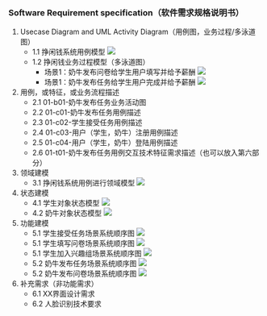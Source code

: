 ### Software Requirement specification（软件需求规格说明书）

1. Usecase Diagram and UML Activity Diagram（用例图，业务过程/多泳道图）
   - 1.1 挣闲钱系统用例模型
    ![](pics/SRS/usecase.png)
   - 1.2 挣闲钱业务过程模型（多泳道图）
        - 场景1：奶牛发布问卷给学生用户填写并给予薪酬
        ![](pics/SRS/swimlane1.png)
        - 场景1：奶牛发布任务给学生用户完成并给予薪酬
        ![](pics/SRS/swimlane2.png)
2. 用例，或特征，或业务流程描述
   - 2.1 01-b01-奶牛发布任务业务活动图
   - 2.2 01-c01-奶牛发布任务用例描述
   - 2.3 01-c02-学生接受任务用例描述
   - 2.4 01-c03-用户（学生，奶牛）注册用例描述
   - 2.5 01-c04-用户（学生，奶牛）登陆用例描述
   - 2.6 01-t01-奶牛发布任务用例交互技术特征需求描述（也可以放入第六部分）
3. 领域建模
   - 3.1 挣闲钱系统用例进行领域模型
    ![](pics/SRS/domainModel.png)
4. 状态建模
   - 4.1 学生对象状态模型
    ![](pics/SRS/stateModelStudent.png)
   - 4.2 奶牛对象状态模型
    ![](pics/SRS/stateModelCow.png)
5. 功能建模
   - 5.1 学生接受任务场景系统顺序图
   ![](pics/SRS/sequenceDiagramStu1.png)
   - 5.1 学生填写问卷场景系统顺序图
   ![](pics/SRS/sequenceDiagramStu2.png)
   - 5.1 学生加入兴趣组场景系统顺序图
   ![](pics/SRS/sequenceDiagramStu3.png)
   - 5.2 奶牛发布任务场景系统顺序图
   ![](pics/SRS/sequenceDiagramCow1.png)
   - 5.2 奶牛发布问卷场景系统顺序图
   ![](pics/SRS/sequenceDiagramCow2.png)
6. 补充需求（非功能需求）
   - 6.1 XX界面设计需求
   - 6.2 人脸识别技术要求